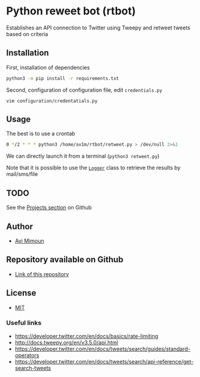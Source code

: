 # Python reweet bot (rtbot)

Establishes an API connection to Twitter using Tweepy and retweet tweets based on criteria

## Installation

First, installation of dependencies

```bash
python3 -m pip install -r requirements.txt
```

Second, configuration of configuration file, edit `credentials.py`

`vim configuration/credentatials.py `

## Usage

The best is to use a crontab
```bash
0 */2 * * * python3 /home/av1m/rtbot/retweet.py > /dev/null 2>&1
```

We can directly launch it from a terminal (`python3 retweet.py`)

Note that it is possible to use the [`Logger`](include/logger.py) class to retrieve the results by mail/sms/file  

## TODO

See the [Projects section](https://github.com/av1m/python-retweet/projects) on Github

## Author

* [Avi Mimoun](https://www.github.com/av1m)

## Repository available on Github

* [Link of this repository](https://github.com/av1m/rtbot)

## License

* [MIT](https://github.com/av1m/python-retweet/blob/master/LICENSE)

### Useful links

- https://developer.twitter.com/en/docs/basics/rate-limiting
- http://docs.tweepy.org/en/v3.5.0/api.html
- https://developer.twitter.com/en/docs/tweets/search/guides/standard-operators
- https://developer.twitter.com/en/docs/tweets/search/api-reference/get-search-tweets